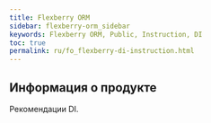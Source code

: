 ```yaml
---
title: Flexberry ORM
sidebar: flexberry-orm_sidebar
keywords: Flexberry ORM, Public, Instruction, DI
toc: true
permalink: ru/fo_flexberry-di-instruction.html
---
```

## Информация о продукте

Рекомендации DI.
